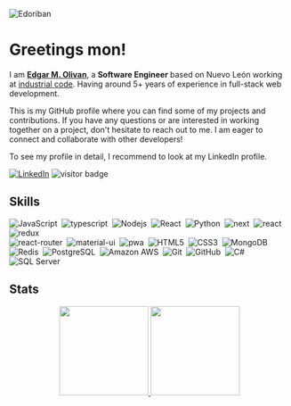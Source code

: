 ![Edoriban](https://raw.githubusercontent.com/edoriban/edoriban/master/assets/banner.png)

<H1>Greetings mon!</H1>

I am **[Edgar M. Olivan](https://github.com/edoriban)**, a **Software Engineer** based on Nuevo León working at [industrial code](https://www.insytech.com.mx). Having around 5+ years of experience in full-stack web development.

This is my GitHub profile where you can find some of my projects and contributions. If you have any questions or are interested in working together on a project, don't hesitate to reach out to me. I am eager to connect and collaborate with other developers!

To see my profile in detail, I recommend to look at my LinkedIn profile.

[![LinkedIn](https://img.shields.io/badge/LinkedIn-0077B5?style=flat&logo=linkedin&logoColor=white)](https://www.linkedin.com/in/edoriban/) ![visitor badge](https://visitor-badge.glitch.me/badge?page_id=edoriban.visitor-badge)


## Skills

![JavaScript](https://img.shields.io/badge/JavaScript-F7DF1E?flat&logo=javascript&logoColor=black)&nbsp;
![typescript](https://img.shields.io/badge/TypeScript-007ACC?flat&logo=typescript&logoColor=white)&nbsp;
![Nodejs](https://img.shields.io/badge/Node.js-43853D?flat&logo=node.js&logoColor=white)&nbsp;
![React](https://img.shields.io/badge/-React-black?style=flat&logo=react)&nbsp;
![Python](https://img.shields.io/badge/Python-3776AB?flat&logo=python&logoColor=white)&nbsp;
![next](https://img.shields.io/badge/Next-000000?flat&logo=nextdotjs&logoColor=FFFFFF)&nbsp;
![react](https://img.shields.io/badge/React-20232A?flat&logo=react&logoColor=61DAFB)&nbsp;
![redux](https://img.shields.io/badge/Redux-593D88?flat&logo=redux&logoColor=white)\
![react-router](https://img.shields.io/badge/React_Router-CA4245?flat&logo=react-router&logoColor=white)&nbsp;
![material-ui](https://img.shields.io/badge/Material_UI-0081CB?flat&logo=mui&logoColor=white)&nbsp;
![pwa](https://img.shields.io/badge/Progressive_Web_App-4285F4?flat&logo=googlechrome&logoColor=white)&nbsp;
![HTML5](https://img.shields.io/badge/HTML5-E34F26?flat&logo=html5&logoColor=white)&nbsp;
![CSS3](https://img.shields.io/badge/-CSS3-1572B6?flat&logo=css3)&nbsp;
![MongoDB](https://img.shields.io/badge/MongoDB-4EA94B?flat&logo=mongodb&logoColor=white)\
![Redis](https://img.shields.io/badge/-Redis-black?flat&logo=Redis)&nbsp;
![PostgreSQL](https://img.shields.io/badge/-PostgreSQL-336791?flat&logo=postgresql)&nbsp;
![Amazon AWS](https://img.shields.io/badge/Amazon%20AWS-232F3E?flat&logo=amazon-aws)&nbsp;
![Git](https://img.shields.io/badge/-Git-black?flat&logo=git)&nbsp;
![GitHub](https://img.shields.io/badge/-GitHub-181717?flat&logo=github)&nbsp;
![C#](https://img.shields.io/badge/C%23-239120?flat&logo=c-sharp&logoColor=white)&nbsp;
![SQL Server](https://img.shields.io/badge/Microsoft_SQL_Server-CC2927?flat&logo=microsoft-sql-server&logoColor=white)&nbsp;


## Stats

<p align="center">
<a href="https://github.com/edoriban">
  <img height="160em" src="https://github-readme-stats-eight-theta.vercel.app/api?username=edoriban&show_icons=true&theme=dracula&include_all_commits=true&count_private=true"/>
  <img height="160em" src="https://github-readme-stats-eight-theta.vercel.app/api/top-langs/?username=edoriban&layout=compact&langs_count=8&theme=dracula"/>
</a>
</p>

